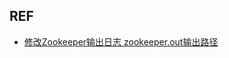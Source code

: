 


REF
---

- [修改Zookeeper输出日志 zookeeper.out输出路径](https://blog.csdn.net/dehu_zhou/article/details/81939965)
